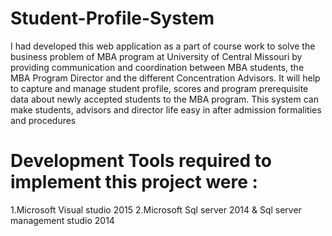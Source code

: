 # Student-Profile-System
 I had developed this web application as a part of course work to solve the business problem of MBA program at University of Central Missouri by providing communication and coordination between MBA students, the MBA Program Director and the different Concentration Advisors. It will help to capture and manage student profile, scores and program prerequisite data about newly accepted students to the MBA program. This system can make students, advisors and director life easy in after admission formalities and procedures
# Development Tools required to implement this project were : 
 1.Microsoft Visual studio 2015
 2.Microsoft Sql server 2014 & Sql server management studio 2014

